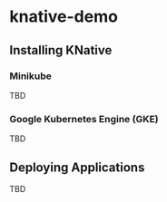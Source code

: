 # knative-demo

## Installing KNative

### Minikube

TBD

### Google Kubernetes Engine (GKE)

TBD

## Deploying Applications

TBD
